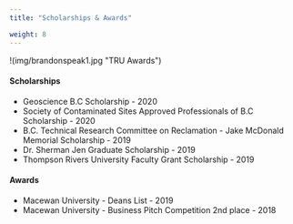```yaml
---
title: "Scholarships & Awards"

weight: 8
---
```

!(img/brandonspeak1.jpg "TRU Awards")

#### Scholarships
* Geoscience B.C Scholarship - 2020
* Society of Contaminated Sites Approved Professionals of B.C Scholarship - 2020
* B.C. Technical Research Committee on Reclamation - Jake McDonald Memorial Scholarship - 2019
* Dr. Sherman Jen Graduate Scholarship - 2019
* Thompson Rivers University Faculty Grant Scholarship - 2019

#### Awards
* Macewan University - Deans List - 2019
* Macewan University - Business Pitch Competition 2nd place - 2018






